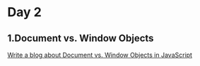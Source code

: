 #  Day 2
## **1.Document vs. Window Objects**

[Write a blog about Document vs. Window Objects in JavaScript](https://docs.google.com/document/d/1UkULPQsTxcZbd7UV7p1xjt9It3wOxP3n3qLvv8w_NYc/edit?usp=sharing)